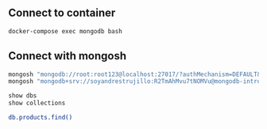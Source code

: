 ## Connect to container
```sh
docker-compose exec mongodb bash
```

## Connect with mongosh
```sh
mongosh "mongodb://root:root123@localhost:27017/?authMechanism=DEFAULT&tls=false"
mongosh "mongodb+srv://soyandrestrujillo:R2TmAhMvu7tNOMVu@mongodb-intro.q4jjedx.mongodb.net/?retryWrites=true&w=majority"
```

```sh
show dbs
show collections
```

```sh
db.products.find()
```